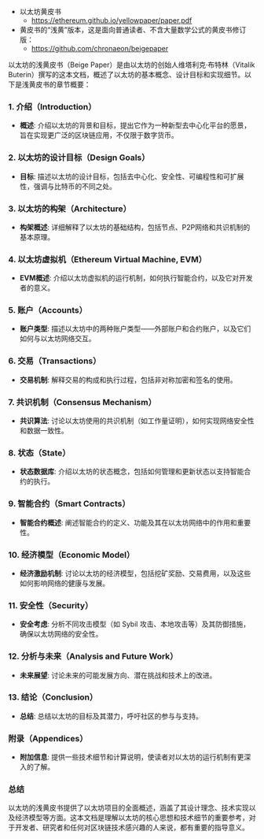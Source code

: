 - 以太坊黄皮书
    - https://ethereum.github.io/yellowpaper/paper.pdf
- 黄皮书的“浅黄”版本，这是面向普通读者、不含大量数学公式的黄皮书修订版：
    - https://github.com/chronaeon/beigepaper

以太坊的浅黄皮书（Beige Paper）是由以太坊的创始人维塔利克·布特林（Vitalik Buterin）撰写的这本文档，概述了以太坊的基本概念、设计目标和实现细节。以下是浅黄皮书的章节概要：

### 1. 介绍（Introduction）
- **概述**: 介绍以太坊的背景和目标，提出它作为一种新型去中心化平台的愿景，旨在实现更广泛的区块链应用，不仅限于数字货币。

### 2. 以太坊的设计目标（Design Goals）
- **目标**: 描述以太坊的设计目标，包括去中心化、安全性、可编程性和可扩展性，强调与比特币的不同之处。

### 3. 以太坊的构架（Architecture）
- **构架概述**: 详细解释了以太坊的基础结构，包括节点、P2P网络和共识机制的基本原理。

### 4. 以太坊虚拟机（Ethereum Virtual Machine, EVM）
- **EVM概述**: 介绍以太坊虚拟机的运行机制，如何执行智能合约，以及它对开发者的意义。

### 5. 账户（Accounts）
- **账户类型**: 描述以太坊中的两种账户类型——外部账户和合约账户，以及它们如何与以太坊网络交互。

### 6. 交易（Transactions）
- **交易机制**: 解释交易的构成和执行过程，包括非对称加密和签名的使用。

### 7. 共识机制（Consensus Mechanism）
- **共识算法**: 讨论以太坊使用的共识机制（如工作量证明），如何实现网络安全性和数据一致性。

### 8. 状态（State）
- **状态数据库**: 介绍以太坊的状态概念，包括如何管理和更新状态以支持智能合约的执行。

### 9. 智能合约（Smart Contracts）
- **智能合约概述**: 阐述智能合约的定义、功能及其在以太坊网络中的作用和重要性。

### 10. 经济模型（Economic Model）
- **经济激励机制**: 讨论以太坊的经济模型，包括挖矿奖励、交易费用，以及这些如何影响网络的健康与发展。

### 11. 安全性（Security）
- **安全考虑**: 分析不同攻击模型（如 Sybil 攻击、本地攻击等）及其防御措施，确保以太坊网络的安全性。

### 12. 分析与未来（Analysis and Future Work）
- **未来展望**: 讨论未来的可能发展方向、潜在挑战和技术上的改进。

### 13. 结论（Conclusion）
- **总结**: 总结以太坊的目标及其潜力，呼吁社区的参与与支持。

### 附录（Appendices）
- **附加信息**: 提供一些技术细节和计算说明，使读者对以太坊的运行机制有更深入的了解。

### 总结

以太坊的浅黄皮书提供了以太坊项目的全面概述，涵盖了其设计理念、技术实现以及经济模型等方面。这本文档是理解以太坊的核心思想和技术细节的重要参考，对于开发者、研究者和任何对区块链技术感兴趣的人来说，都有重要的指导意义。